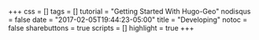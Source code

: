 +++
css = []
tags = []
tutorial = "Getting Started With Hugo-Geo"
nodisqus = false
date = "2017-02-05T19:44:23-05:00"
title = "Developing"
notoc = false
sharebuttons = true
scripts = []
highlight = true
+++

